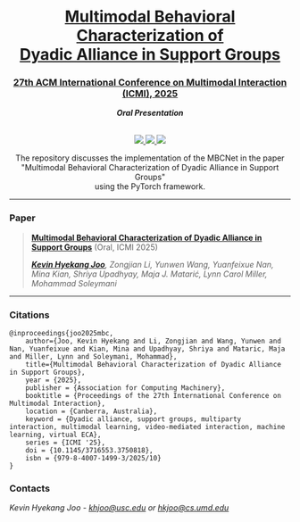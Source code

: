 <h1 align="center"><a href="https://hyekang.info/underway/"><br> Multimodal Behavioral Characterization of<br/>Dyadic Alliance in Support Groups</a></h1>
<h3 align="center"><a href="https://icmi.acm.org/2025/">27th ACM International Conference on Multimodal Interaction (ICMI), 2025</a></h3>
<div align="center" class="font-size: 40px;"><strong><em>Oral Presentation</em></strong></div><br />

<p align="center">
    <a href="https://hyekang.info/underway/" alt="ArXiv">
        <img src="https://img.shields.io/badge/paper-arxiv-orange.svg" />
    </a>
    <a href="https://hyekang.info/underway/" alt="Proceedings">
        <img src="https://img.shields.io/badge/paper-proceedings-orange.svg" />
    </a>
     <a href="https://twitter.com/kevinhjoo" alt="Twitter">
        <img src="https://img.shields.io/twitter/follow/KevinHJoo" />
     </a>
<div align="center">The repository discusses the implementation of the MBCNet in the paper <br> "Multimodal Behavioral Characterization of Dyadic Alliance in Support Groups" <br> using the PyTorch framework.</div>
<hr>
<h3>Paper</h3>
    
> [**Multimodal Behavioral Characterization of Dyadic Alliance in Support Groups**](https://hyekang.info/underway/) (Oral, ICMI 2025)
>
> *[**Kevin Hyekang Joo**](https://hyekang.info/), Zongjian Li, Yunwen Wang, Yuanfeixue Nan, Mina Kian, Shriya Upadhyay, Maja J. Matarić, Lynn Carol Miller, Mohammad Soleymani*

<hr>

<h3>Citations</h3>

```
@inproceedings{joo2025mbc,
    author={Joo, Kevin Hyekang and Li, Zongjian and Wang, Yunwen and Nan, Yuanfeixue and Kian, Mina and Upadhyay, Shriya and Mataric, Maja and Miller, Lynn and Soleymani, Mohammad},
    title={Multimodal Behavioral Characterization of Dyadic Alliance in Support Groups},
    year = {2025},
    publisher = {Association for Computing Machinery},
    booktitle = {Proceedings of the 27th International Conference on Multimodal Interaction},
    location = {Canberra, Australia},
    keyword = {Dyadic alliance, support groups, multiparty interaction, multimodal learning, video-mediated interaction, machine learning, virtual ECA},
    series = {ICMI '25},
    doi = {10.1145/3716553.3750818},
    isbn = {979-8-4007-1499-3/2025/10}
}
```

<h3>Contacts</h3>

*Kevin Hyekang Joo - khjoo@usc.edu or hkjoo@cs.umd.edu*
